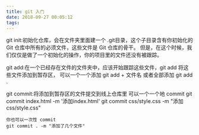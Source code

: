```yaml
---
title: git 入门
date: 2018-09-27 00:05:12
tags:
---
```



git init:初始化仓库，会在文件夹里面建一个 .git目录，这个子目录含有你初始化的 Git 仓库中所有的必须文件，这些文件是 Git 仓库的骨干。 但是，在这个时候，我们仅仅是做了一个初始化的操作，你的项目里的文件还没有被跟踪。


git add:在一个已经存在文件的文件夹中，应该开始跟踪这些文件，git add 将这些文件添加到暂存区，
可以一个一个添加 git add + 文件名 或者全部添加 git add .



git commit:将添加到暂存区的文件提交到线上仓库里
	可以一个一个地 commit
	git commit index.html -m '添加index.html'
	git commit css/style.css -m "添加 css/style.css"
	
	你也可以一次性 commit
	git commit . -m "添加了几个文件"

